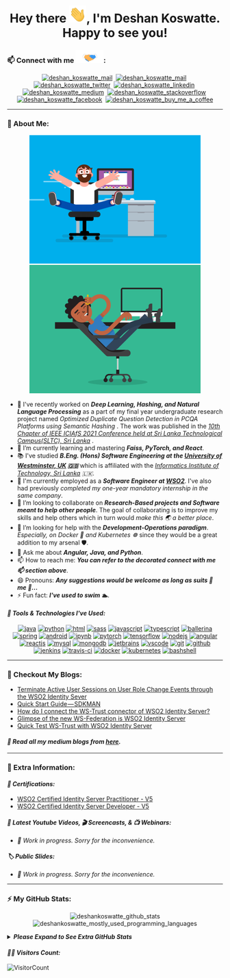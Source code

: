 <div>
  <h1 align="center">Hey there <img src="https://github.com/deshankoswatte/deshankoswatte/blob/main/assets/hi.gif" width="40px" alt="hi_gif"/>,
  I'm Deshan Koswatte. Happy to see you!</h1>
</div>

### 📫 Connect with me <img src="https://github.com/deshankoswatte/deshankoswatte/blob/main/assets/handshake.gif" height="30px">:

<div>
  <p align="center">
      <a href="mailto:dehami.deshan@gmail.com" target="blank"><img src="https://www.vectorlogo.zone/logos/gmail/gmail-icon.svg" alt="deshan_koswatte_mail" height="45" width="45" /></a>&nbsp;
      <a href="https://deshankoswatte.github.io" target="blank"><img src="https://api.iconify.design/emojione-v1/globe-showing-asia-australia.svg" alt="deshan_koswatte_mail" height="45" width="45" /></a>&nbsp;
      <a href="https://twitter.com/deshankoswatte" target="blank"><img src="https://www.vectorlogo.zone/logos/twitter/twitter-icon.svg" alt="deshan_koswatte_twitter" height="45" width="45" /></a>&nbsp;
      <a href="https://lk.linkedin.com/in/deshankoswatte" target="blank"><img src="https://www.vectorlogo.zone/logos/linkedin/linkedin-icon.svg" alt="deshan_koswatte_linkedin" height="40" width="40" /></a>&nbsp;
      <a href="https://medium.com/@deshankoswatte" target="blank"><img src="https://www.vectorlogo.zone/logos/medium/medium-tile.svg" alt="deshan_koswatte_medium" height="40" width="40" /></a>&nbsp;
      <a href="https://stackoverflow.com/users/11383375/deshan-koswatte" target="blank"><img src="https://www.vectorlogo.zone/logos/stackoverflow/stackoverflow-icon.svg" alt="deshan_koswatte_stackoverflow" height="40" width="40" /></a>&nbsp;
      <a href="https://www.facebook.com/dehami.koswatte" target="blank"><img src="https://www.vectorlogo.zone/logos/facebook/facebook-icon.svg" alt="deshan_koswatte_facebook" height="40" width="40" /></a>&nbsp;
      <a href="https://www.buymeacoffee.com/deshankoswatte"><img src="https://www.vectorlogo.zone/logos/buymeacoffee/buymeacoffee-icon.svg" alt="deshan_koswatte_buy_me_a_coffee" height="40" width="40" /></a>
  </p>
</div>

---

### 🤵 About Me:

<!--
<div>
  <p align="center">
    <img src="https://github.com/deshankoswatte/deshankoswatte/blob/main/assets/programmer.gif" width="400px" alt="programmer_gif">
  </p>
</div>
-->

<div>
  <p align="center">
    <img src="https://github.com/deshankoswatte/deshankoswatte/blob/main/assets/fun_programmer_1.gif" width="400px" alt="fun_programmer_gif_1">
    <img src="https://github.com/deshankoswatte/deshankoswatte/blob/main/assets/fun_programmer_2.gif" width="400px" alt="fun_programmer_gif_2">
  </p>
</div>

- 🔭 I've recently worked on _**Deep Learning, Hashing, and Natural Language Processing**_ as a part of my final year
  undergraduate research project named _Optimized Duplicate Question Detection in PCQA Platforms using Semantic Hashing_
  . The work was published in
  the _[10th Chapter of IEEE ICIAfS 2021 Conference held at Sri Lanka Technological Campus(SLTC), Sri Lanka](https://spsr.sltc.ac.lk/events/iciafs-2021/)_
  .
- 🌱 I’m currently learning and mastering _**Faiss, PyTorch, and React**_.
- 📚 I've studied _**B.Eng. (Hons) Software Engineering at
  the [University of Westminster, UK](https://www.westminster.ac.uk/) :gb:**_ which is affiliated with
  the _[Informatics Institute of Technology, Sri Lanka](https://www.iit.ac.lk/) :sri_lanka:_.
- 🏢 I'm currently employed as a _**Software Engineer at [WSO2](https://wso2.com/about/team/dehami-koswatte/)**_. I've
  also had previously _completed my one-year mandatory internship in the same company_.
- 👯 I’m looking to collaborate on _**Research-Based projects and Software meant to help other people**_. The goal of
  collaborating is to improve my skills and help others which in turn would _make this :earth_asia: a better place_.
- 🤔 I’m looking for help with the _**Development-Operations paradigm**_. _Especially, on Docker :whale: and
  Kubernetes :wheel_of_dharma:_ since they would be a great addition to my arsenal :shield:.
- 💬 Ask me about _**Angular, Java, and Python**_.
- 📫 How to reach me: _**You can refer to the decorated connect with me 📫 section above**_.
- 😄 Pronouns: _**Any suggestions would be welcome as long as suits :necktie: me 🤵...**_
- ⚡ Fun fact: _**I've used to swim 🏊**_.

#### <i>:toolbox: Tools & Technologies I've Used:</i>

<div>
  <p align="center">
      <a href="https://www.java.com/en/" target="blank"><img src="https://www.vectorlogo.zone/logos/java/java-icon.svg" alt="java" width="50" height="50"/></a>
      <a href="https://www.python.org/" target="blank"><img src="https://www.vectorlogo.zone/logos/python/python-icon.svg" alt="python" width="40" height="40"/></a>
      <a href="https://dev.w3.org/html5/html-author/" target="blank"><img src="https://www.vectorlogo.zone/logos/w3_html5/w3_html5-icon.svg" alt="html" width="40" height="40"/></a>
      <a href="https://sass-lang.com/" target="blank"><img src="https://www.vectorlogo.zone/logos/sass-lang/sass-lang-icon.svg" alt="sass" width="45" height="45"/></a>
      <a href="https://developer.mozilla.org/en-US/docs/Web/JavaScript" target="blank"><img src="https://www.vectorlogo.zone/logos/javascript/javascript-icon.svg" alt="javascript" width="40" height="40"/></a>
      <a href="https://www.typescriptlang.org/" target="blank"><img src="https://www.vectorlogo.zone/logos/typescriptlang/typescriptlang-icon.svg" alt="typescript" width="40" height="40"/></a>
      <a href="https://ballerina.io/" target="blank"><img src="https://www.vectorlogo.zone/logos/ballerinaio/ballerinaio-icon.svg" alt="ballerina" width="45" height="45"/></a>
      <a href="https://spring.io/" target="blank"><img src="https://www.vectorlogo.zone/logos/springio/springio-icon.svg" alt="spring" width="45" height="45"/></a>
      <a href="https://www.android.com/" target="blank"><img src="https://www.vectorlogo.zone/logos/android/android-icon.svg" alt="android" width="45" height="45"/></a>
      <a href="https://jupyter.org/" target="blank"><img src="https://www.vectorlogo.zone/logos/jupyter/jupyter-icon.svg" alt="ipynb" width="45" height="45"/></a>
      <a href="https://pytorch.org/" target="blank"><img src="https://www.vectorlogo.zone/logos/pytorch/pytorch-icon.svg" alt="pytorch" width="45" height="45"/></a>
      <a href="https://www.tensorflow.org/" target="blank"><img src="https://www.vectorlogo.zone/logos/tensorflow/tensorflow-icon.svg" alt="tensorflow" width="45" height="45"/></a>
      <a href="https://nodejs.org/en/" target="blank"><img src="https://www.vectorlogo.zone/logos/nodejs/nodejs-icon.svg" alt="nodejs" width="45" height="45"/></a>
      <a href="https://angular.io/" target="blank"><img src="https://www.vectorlogo.zone/logos/angular/angular-icon.svg" alt="angular" width="45" height="45"/></a>
      <a href="https://reactjs.org/" target="blank"><img src="https://www.vectorlogo.zone/logos/reactjs/reactjs-icon.svg" alt="reactjs" width="45" height="45"/></a>
      <a href="https://mysql.com/" target="blank"><img src="https://www.vectorlogo.zone/logos/mysql/mysql-icon.svg" alt="mysql" width="45" height="45"/></a>
      <a href="https://mongodb.com/" target="blank"><img src="https://www.vectorlogo.zone/logos/mongodb/mongodb-icon.svg" alt="mongodb" width="45" height="45"/></a>
      <a href="https://jetbrains.com/" target="blank"><img src="https://www.vectorlogo.zone/logos/jetbrains/jetbrains-icon.svg" alt="jetbrains" width="45" height="45"/></a>
      <a href="https://code.visualstudio.com/" target="blank"><img src="https://www.vectorlogo.zone/logos/visualstudio_code/visualstudio_code-icon.svg" alt="vscode" width="45" height="45"/></a>
      <a href="https://git-scm.com/doc" target="blank"><img src="https://www.vectorlogo.zone/logos/git-scm/git-scm-icon.svg" alt="git" width="45" height="45"/></a>
      <a href="https://github.com/" target="blank"><img src="https://www.vectorlogo.zone/logos/github/github-icon.svg" alt="github" width="45" height="45"/></a>
      <a href="https://www.jenkins.io/" target="blank"><img src="https://www.vectorlogo.zone/logos/jenkins/jenkins-icon.svg" alt="jenkins" width="45" height="45"/></a>
      <a href="https://travis-ci.org/" target="blank"><img src="https://www.vectorlogo.zone/logos/travis-ci/travis-ci-icon.svg" alt="travis-ci" width="45" height="45"/></a>
      <a href="https://www.docker.com/" target="blank"><img src="https://www.vectorlogo.zone/logos/docker/docker-icon.svg" alt="docker" width="75" height="60"/></a>
      <a href="https://kubernetes.io/" target="blank"><img src="https://www.vectorlogo.zone/logos/kubernetes/kubernetes-icon.svg" alt="kubernetes" width="45" height="45"/></a>
      <a href="https://www.gnu.org/software/bash/" target="blank"><img src="https://www.vectorlogo.zone/logos/gnu_bash/gnu_bash-icon.svg" alt="bashshell" width="45" height="45"/></a>
  </p>
</div>

---

### 📝 Checkout My Blogs:

<!-- BLOG-POST-LIST:START -->
- [Terminate Active User Sessions on User Role Change Events through the WSO2 Identity Sever](https://medium.com/@deshankoswatte/terminate-active-user-sessions-on-user-role-change-events-through-the-wso2-identity-sever-2462cf46eff8?source=rss-56911829187b------2)
- [Quick Start Guide — SDKMAN](https://medium.com/@deshankoswatte/quick-start-guide-sdkman-1ef445962745?source=rss-56911829187b------2)
- [How do I connect the WS-Trust connector of WSO2 Identity Server?](https://medium.com/@deshankoswatte/how-do-i-connect-the-ws-trust-connector-of-wso2-identity-server-a5c03a5b8233?source=rss-56911829187b------2)
- [Glimpse of the new WS-Federation is WSO2 Identity Server](https://medium.com/@deshankoswatte/glimpse-of-the-new-ws-federation-is-wso2-identity-server-f85fcdf2b063?source=rss-56911829187b------2)
- [Quick Test WS-Trust with WSO2 Identity Server](https://medium.com/@deshankoswatte/quick-test-ws-trust-with-wso2-identity-server-f33e3b3ac59b?source=rss-56911829187b------2)
<!-- BLOG-POST-LIST:END -->

#### <i>:rotating_light: Read all my medium blogs from <a href="https://medium.com/@deshankoswatte" target="blank"> here</a>.</i>

---

### 📌 Extra Information:

<!--<details>
<summary><b><i>Please Expand to See Extra Information</i></b></summary>
</details>-->

#### <i>🏅 Certifications:</i>

- [WSO2 Certified Identity Server Practitioner - V5](https://certification.wso2.com/web/certificate/DEVMLY)
- [WSO2 Certified Identity Server Developer - V5](https://certification.wso2.com/web/certificate/DEVMLY)

#### <i>🎥 Latest Youtube Videos, 🎬 Screencasts, & 📺 Webinars:</i>

- _🚧 Work in progress. Sorry for the inconvenience._

#### <i>:label: Public Slides:</i>

- _🚧 Work in progress. Sorry for the inconvenience._

---

### ⚡ My GitHub Stats:

<div> 
  <p align="center">
    <img alt="deshankoswatte_github_stats" src="https://github-readme-stats.vercel.app/api?username=deshankoswatte&show_icons=true&theme=gruvbox&hide_border=true" />
    <img alt="deshankoswatte_mostly_used_programming_languages" src="https://github-readme-stats.vercel.app/api/top-langs/?username=deshankoswatte&layout=compact&theme=gruvbox&hide_border=true" />
  </p>
  <details>
    <summary>
      <b><i>Please Expand to See Extra GitHub Stats</i></b>
    </summary>
    <p align="center">
      <img alt="deshankoswatte_github_streak_stats" src="https://github-readme-streak-stats.herokuapp.com/?user=deshankoswatte&show_icons=true&theme=gruvbox&hide_border=true" />
      <img alt="deshankoswatte_github_weekly_stats" src="https://github-readme-stats.vercel.app/api/wakatime?username=willianrod&show_icons=true&theme=gruvbox&hide_border=true" />
    </p>
  </details>
</div>

#### <i>:superhero_man: Visitors Count:</i>

![VisitorCount](https://profile-counter.glitch.me/{deshankoswatte}/count.svg)

<!--
**deshankoswatte/deshankoswatte** is a ✨ _special_ ✨ repository because its `README.md` (this file) appears on your GitHub profile.

Here are some ideas to get you started:
  👋
- 🔭 I’m currently working on ...
- 🌱 I’m currently learning ...
- 👯 I’m looking to collaborate on ...
- 🤔 I’m looking for help with ...
- 💬 Ask me about ...
- 📫 How to reach me: ...
- 😄 Pronouns: ...
- ⚡ Fun fact: ...
-->
